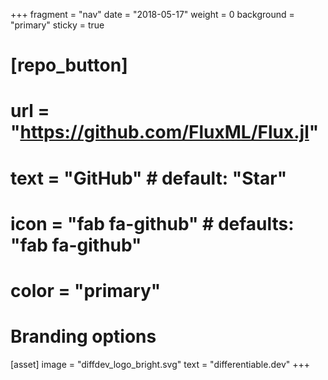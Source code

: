 +++
fragment = "nav"
date = "2018-05-17"
weight = 0
background = "primary"
sticky = true

# [repo_button]
#   url = "https://github.com/FluxML/Flux.jl"
#   text = "GitHub" # default: "Star"
#   icon = "fab fa-github" # defaults: "fab fa-github"
#   color = "primary"

# Branding options
[asset]
  image = "diffdev_logo_bright.svg"
  text = "differentiable.dev"
+++
